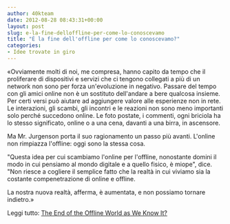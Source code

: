 ```yaml
---
author: 40kteam
date: 2012-08-28 08:43:31+00:00
layout: post
slug: e-la-fine-delloffline-per-come-lo-conoscevamo
title: "È la fine dell'offline per come lo conoscevamo?"
categories:
- Idee trovate in giro
---
```


«Ovviamente molti di noi, me compresa, hanno capito da tempo che il proliferare di dispositivi e servizi che ci tengono collegati a più di un network non sono per forza un'evoluzione in negativo. Passare del tempo con gli amici online non è un sostituto dell'andare a bere qualcosa insieme. Per certi versi può aiutare ad aggiungere valore alle esperienze non in rete. Le interazioni, gli scambi, gli incontri e le reazioni non sono meno importanti solo perché succedono online. Le foto postate, i commenti, ogni briciola ha lo stesso significato, online o a una cena, davanti a una birra, in ascensore.

Ma Mr. Jurgenson porta il suo ragionamento un passo più avanti. L'online non rimpiazza l'offline: oggi sono la stessa cosa.

"Questa idea per cui scambiamo l'online per l'offline, nonostante domini il modo in cui pensiamo al mondo digitale e a quello fisico, è miope", dice. "Non riesce a cogliere il semplice fatto che la realtà in cui viviamo sia la costante compenetrazione di online e offline.

La nostra nuova realtà, afferma, è aumentata, e non possiamo tornare indietro.»

Leggi tutto: [The End of the Offline World as We Know It?](http://bits.blogs.nytimes.com/2012/08/27/the-end-of-the-offline-world-as-we-know-it/)
